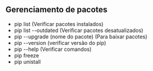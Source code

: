 ## Gerenciamento de pacotes

- pip list (Verificar pacotes instalados)
- pip list --outdated (Verificar pacotes desatualizados)
- pip --upgrade (nome do pacote) (Para baixar pacotes)
- pip --version (verificar versão do pip)
- pip --help (Verificar comandos)
- pip freeze
- pip unistall
